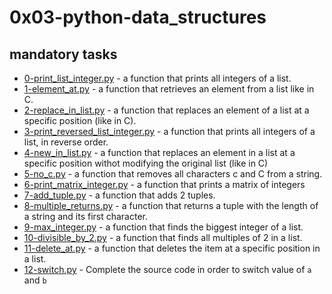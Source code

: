 # 0x03-python-data_structures

## mandatory tasks

* [0-print_list_integer.py](https://github.com/j88moja-code/alx-higher_level_programming/blob/main/0x03-python-data_structures/0-print_list_integer.py) - a function that prints all integers of a list.
* [1-element_at.py](https://github.com/j88moja-code/alx-higher_level_programming/blob/main/0x03-python-data_structures/1-element_at.py) - a function that retrieves an element from a list like in C.
* [2-replace_in_list.py](https://github.com/j88moja-code/alx-higher_level_programming/blob/main/0x03-python-data_structures/2-replace_in_list.py) - a function that replaces an element of a list at a specific position (like in C).
* [3-print_reversed_list_integer.py](https://github.com/j88moja-code/alx-higher_level_programming/blob/main/0x03-python-data_structures/3-print_reversed_list_integer.py) - a function that prints all integers of a list, in reverse order.
* [4-new_in_list.py](https://github.com/j88moja-code/alx-higher_level_programming/blob/main/0x03-python-data_structures/4-new_in_list.py) - a function that replaces an element in a list at a specific position withot modifying the original list (like in C)
* [5-no_c.py](https://github.com/j88moja-code/alx-higher_level_programming/blob/main/0x03-python-data_structures/5-no_c.py) - a function that removes all characters c and C from a string.
* [6-print_matrix_integer.py](https://github.com/j88moja-code/alx-higher_level_programming/blob/main/0x03-python-data_structures/6-print_matrix_integer.py) - a function that prints a matrix of integers
* [7-add_tuple.py](https://github.com/j88moja-code/alx-higher_level_programming/blob/main/0x03-python-data_structures/7-add_tuple.py) - a function that adds 2 tuples.
* [8-multiple_returns.py](https://github.com/j88moja-code/alx-higher_level_programming/blob/main/0x03-python-data_structures/8-multiple_returns.py) - a function that returns a tuple with the length of a string and its first character.
* [9-max_integer.py](https://github.com/j88moja-code/alx-higher_level_programming/blob/main/0x03-python-data_structures/9-max_integer.py) - a function that finds the biggest integer of a list.
* [10-divisible_by_2.py](https://github.com/j88moja-code/alx-higher_level_programming/blob/main/0x03-python-data_structures/10-divisible_by_2.py) - a function that finds all multiples of 2 in a list.
* [11-delete_at.py](https://github.com/j88moja-code/alx-higher_level_programming/blob/main/0x03-python-data_structures/11-delete_at.py) - a function that deletes the item at a specific position in a list.
* [12-switch.py](https://github.com/j88moja-code/alx-higher_level_programming/blob/main/0x03-python-data_structures/12-switch.py) - Complete the source code in order to switch value of `a` and `b` 
